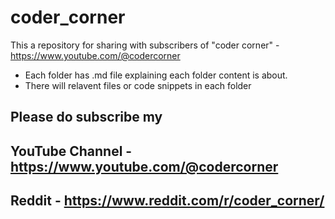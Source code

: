 # coder_corner
This a repository for sharing with subscribers of  "coder corner" - https://www.youtube.com/@codercorner

- Each folder has .md file explaining each folder content is about.
- There will relavent files or code snippets in each folder
## Please do subscribe my 
## **YouTube Channel** - https://www.youtube.com/@codercorner  
## **Reddit** - https://www.reddit.com/r/coder_corner/
